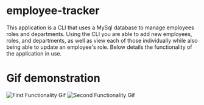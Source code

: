 # employee-tracker

This application is a CLI that uses a MySql database to manage employees roles and departments. Using the CLI you are able to add new employees, roles, and departments, as well as view each of those individually while also being able to update an employee's role. Below details the functionality of the application in use.

# Gif demonstration
![First Functionality Gif](Employee-Tracker1.gif)
![Second Functionality Gif](Employee-Tracker2.gif)